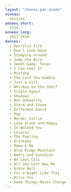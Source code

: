 ```yaml
---
layout: "chores-par-annee"
niveau:
  novices
annees_short:
  2324
annees_long:
  2023-2024
danses:
  - Derrylin Fire
  - Don't Look Down
  - Stomping Ground
  - Jump the Wire
  - Sweet &amp; Texas
  - I Can Feel It
  - Mustang
  - The Card You Gamble
  - Just a Girl
  - Whiskey on the Shelf
  - Single Again
  - Shadows
  - Not Unhealthy
  - Storm and Stone
  - Different Dance
  - Pop
  - Border Collie
  - Love Drunk and Happy
  - In Walked You
  - Cocaine
  - The Feeling
  - Drinkaby
  - Mama & Me
  - Blue Ridge Mountain
  - Beers and Sunshine
  - No Last Call
  - All She Left Was Me
  - Bible Belt
  - For a Night Like This
  - Drive You
  - Some Things Never Change
---
```

